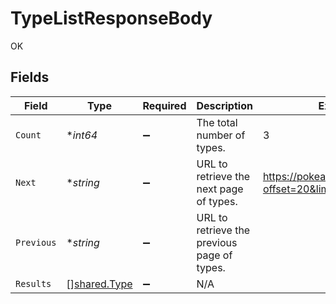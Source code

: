 # TypeListResponseBody

OK


## Fields

| Field                                              | Type                                               | Required                                           | Description                                        | Example                                            |
| -------------------------------------------------- | -------------------------------------------------- | -------------------------------------------------- | -------------------------------------------------- | -------------------------------------------------- |
| `Count`                                            | **int64*                                           | :heavy_minus_sign:                                 | The total number of types.                         | 3                                                  |
| `Next`                                             | **string*                                          | :heavy_minus_sign:                                 | URL to retrieve the next page of types.            | https://pokeapi.co/api/v2/type/?offset=20&limit=20 |
| `Previous`                                         | **string*                                          | :heavy_minus_sign:                                 | URL to retrieve the previous page of types.        |                                                    |
| `Results`                                          | [][shared.Type](../../models/shared/type.md)       | :heavy_minus_sign:                                 | N/A                                                |                                                    |